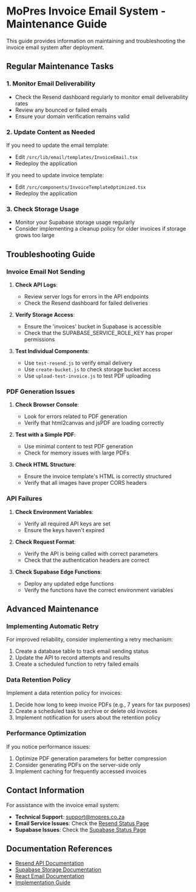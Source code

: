 # MoPres Invoice Email System - Maintenance Guide

This guide provides information on maintaining and troubleshooting the invoice email system after deployment.

## Regular Maintenance Tasks

### 1. Monitor Email Deliverability

- Check the Resend dashboard regularly to monitor email deliverability rates
- Review any bounced or failed emails
- Ensure your domain verification remains valid

### 2. Update Content as Needed

If you need to update the email template:
- Edit `/src/lib/email/templates/InvoiceEmail.tsx`
- Redeploy the application

If you need to update invoice template:
- Edit `/src/components/InvoiceTemplateOptimized.tsx`
- Redeploy the application

### 3. Check Storage Usage

- Monitor your Supabase storage usage regularly
- Consider implementing a cleanup policy for older invoices if storage grows too large

## Troubleshooting Guide

### Invoice Email Not Sending

1. **Check API Logs**:
   - Review server logs for errors in the API endpoints
   - Check the Resend dashboard for failed deliveries

2. **Verify Storage Access**:
   - Ensure the 'invoices' bucket in Supabase is accessible
   - Check that the SUPABASE_SERVICE_ROLE_KEY has proper permissions

3. **Test Individual Components**:
   - Use `test-resend.js` to verify email delivery
   - Use `create-bucket.js` to check storage bucket access
   - Use `upload-test-invoice.js` to test PDF uploading

### PDF Generation Issues

1. **Check Browser Console**:
   - Look for errors related to PDF generation
   - Verify that html2canvas and jsPDF are loading correctly

2. **Test with a Simple PDF**:
   - Use minimal content to test PDF generation
   - Check for memory issues with large PDFs

3. **Check HTML Structure**:
   - Ensure the invoice template's HTML is correctly structured
   - Verify that all images have proper CORS headers

### API Failures

1. **Check Environment Variables**:
   - Verify all required API keys are set
   - Ensure the keys haven't expired

2. **Check Request Format**:
   - Verify the API is being called with correct parameters
   - Check that the authentication headers are correct

3. **Check Supabase Edge Functions**:
   - Deploy any updated edge functions
   - Verify the functions have the correct environment variables

## Advanced Maintenance

### Implementing Automatic Retry

For improved reliability, consider implementing a retry mechanism:

1. Create a database table to track email sending status
2. Update the API to record attempts and results
3. Create a scheduled function to retry failed emails

### Data Retention Policy

Implement a data retention policy for invoices:

1. Decide how long to keep invoice PDFs (e.g., 7 years for tax purposes)
2. Create a scheduled task to archive or delete old invoices
3. Implement notification for users about the retention policy

### Performance Optimization

If you notice performance issues:

1. Optimize PDF generation parameters for better compression
2. Consider generating PDFs on the server-side only
3. Implement caching for frequently accessed invoices

## Contact Information

For assistance with the invoice email system:

- **Technical Support**: support@mopres.co.za
- **Email Service Issues**: Check the [Resend Status Page](https://status.resend.com)
- **Supabase Issues**: Check the [Supabase Status Page](https://status.supabase.com)

## Documentation References

- [Resend API Documentation](https://resend.com/docs)
- [Supabase Storage Documentation](https://supabase.com/docs/guides/storage)
- [React Email Documentation](https://react.email/docs)
- [Implementation Guide](./invoice-email-resend-implementation.md)
